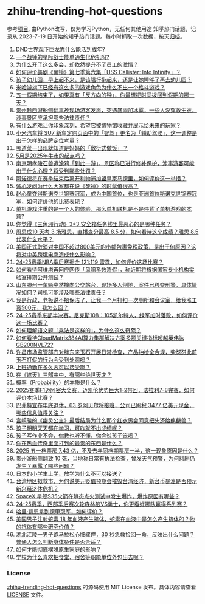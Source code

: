 # zhihu-trending-hot-questions
参考[项目](https://github.com/justjavac/zhihu-trending-hot-questions), 由Python改写，仅为学习Python，无任何其他用途
知乎热门话题，记录从 2023-7-19
日开始的知乎热门话题。每小时抓取一次数据，按天[归档](./data)。
<!-- BEGIN -->
<!-- 最后更新时间 2025-05-06 05:25:17.517586 -->
1. [DND世界观下巨龙靠什么能活到成年?](https://www.zhihu.com/question/11292701270)
1. [一个战锤的星际战士能单通生化危机吗?](https://www.zhihu.com/question/1902652415263610198)
1. [为什么开了这么多会，却依然提升不了员工的激情？](https://www.zhihu.com/question/653951784)
1. [如何评价美剧《黑镜》第七季第六集「USS Callister: Into Infinity」？](https://www.zhihu.com/question/1894065695987331528)
1. [孩子幼儿园，早上起不来，是该强行拖起来，还是让她睡够了再去幼儿园？](https://www.zhihu.com/question/13172991603)
1. [米哈游旗下已经有这么多的游戏角色为什么不出一个格斗游戏？](https://www.zhihu.com/question/1902728450172781238)
1. [五一假期结束了，如果真有「反方向的钟」，你最想把时间拨回到假期的哪一天？](https://www.zhihu.com/question/1902677957484443611)
1. [贵州黔西游船侧翻事故现场游客发声，突遇暴雨加冰雹，一些人没穿救生衣，涉事景区应承担哪些法律责任？](https://www.zhihu.com/question/1902489527680989144)
1. [有什么游戏让你印象深刻，希望它被博物馆收藏并展示给未来的玩家？](https://www.zhihu.com/question/1898373573183267533)
1. [小米汽车将 SU7 新车定购页面中的「智驾」更名为「辅助驾驶」，这一调整是出于怎样的品牌定位考量？](https://www.zhihu.com/question/1902406018308211718)
1. [哪道菜一出现就知道是妈妈的「敷衍式做饭」？](https://www.zhihu.com/question/1899914369975957373)
1. [5月是2025年牛市的起点吗？](https://www.zhihu.com/question/1898639747859079484)
1. [南京明孝陵石兽遭涂鸦「到此一游」，景区称已进行修补保护，涉事游客可能出于什么心理？将受到哪些处罚？](https://www.zhihu.com/question/1902762657548821705)
1. [阿诺德将在赛季结束后离开利物浦加盟皇家马德里，如何评价这一举措？](https://www.zhihu.com/question/1902785483890755051)
1. [诚心发问为什么大家都在说《死神》的时髦值很高？](https://www.zhihu.com/question/664449191)
1. [赵心童夺得斯诺克世锦赛冠军，成为中国首位，也是亚洲首位斯诺克世锦赛冠军，如何评价他的比赛表现？](https://www.zhihu.com/question/1902560709012878096)
1. [单机游戏注重的是一个人的体验，那么单机联机是不是违背了单机游戏的本意?](https://www.zhihu.com/question/1902524430523031831)
1. [你觉得《三角洲行动》3*3 安全箱任务线里最恶心的是哪种任务？](https://www.zhihu.com/question/14211114891)
1. [周思成10 天考 3 场雅思，直播查分最高 8.5 分，如何看待这个成绩？雅思 8.5 代表什么水平？](https://www.zhihu.com/question/1902851038240792915)
1. [美国正式取消对中国不超过800美元的小额包裹免税政策，是出于何原因？这将对中美跨境电商造成什么影响？](https://www.zhihu.com/question/1902334329889232673)
1. [24-25赛季NBA季后赛掘金 121:119 雷霆，如何评价这场比赛？](https://www.zhihu.com/question/1903023007624065833)
1. [如何看待阿维塔再回应网传「风阻系数造假」，称近期将根据国家专业机构实验室排期公开测试？](https://www.zhihu.com/question/1902316343816074282)
1. [山东滕州一车辆突然撞向公交站台，现场多人倒地，案件已移交刑警，具体情况如何？司机可能涉及哪些法律责任？](https://www.zhihu.com/question/1902998395221663847)
1. [我是行政，老板说不招保洁了，让我一个月打扫一次厕所和会议室，给我涨工资500元，我怎么回？](https://www.zhihu.com/question/1902315003505270826)
1. [24-25赛季东部半决赛，尼克斯108：105凯尔特人，绿军加时落败，如何评价这一场比赛？](https://www.zhihu.com/question/1903024559122281252)
1. [如何理解语文题「乘法是这样的」，为什么这么奇葩？](https://www.zhihu.com/question/1899581207672501628)
1. [如何看待CloudMatrix384AI算力集群解决方案多项关键指标超越英伟达GB200NVL72?](https://www.zhihu.com/question/1897166366383010195)
1. [许昌市场监管部门对胖东来玉石开展日常检查，产品抽检全合规，柴怼怼此前玉石打假的行为会受到处罚吗？](https://www.zhihu.com/question/1902856899193434199)
1. [上班通勤在多久内可以接受啊？](https://www.zhihu.com/question/12996127786)
1. [在《遮天》三部曲中，有哪些绝世天才？](https://www.zhihu.com/question/541593177)
1. [概率（Probability）的本质是什么？](https://www.zhihu.com/question/26895086)
1. [2025赛季F1迈阿密大奖赛，迈凯伦优势巨大1-2带回，法拉利7-8完赛，如何评价本场比赛？](https://www.zhihu.com/question/1902623098211116624)
1. [巴菲特宣布年底退休，63 岁阿贝尔将接班，公司已囤积 3477 亿美元现金，哪些信息值得关注？](https://www.zhihu.com/question/1902313765539668566)
1. [宫崎骏的《幽灵公主》最后结局为什么那个红衣男会同意把头还给麒麟兽？](https://www.zhihu.com/question/60106974)
1. [孩子明明天天都在学习，可咋就不出成绩呢？](https://www.zhihu.com/question/1898247330764919030)
1. [孩子写作业不会，你教也听不懂，你会说孩子笨吗？](https://www.zhihu.com/question/1900219572537258288)
1. [你在热血传奇里面打到的最贵的东西是什么？](https://www.zhihu.com/question/33399354)
1. [2025 五一档票房 7.43 亿，不及去年同档期票房一半，这一现象原因是什么？](https://www.zhihu.com/question/1902835234510214480)
1. [贵州游船侧翻致 10 死，当地称日常有执法检查，曾发天气预警，为何悲剧仍发生？暴露了哪些问题？](https://www.zhihu.com/question/1902679450086237352)
1. [日本的小学生上学、放学为什么不可以接送？](https://www.zhihu.com/question/5900994708)
1. [台湾地区拟救市，为何说美元贬值预期会摧毁台湾经济，新台币暴涨是否预示新兴经济体危机？](https://www.zhihu.com/question/1902987658789106475)
1. [SpaceX 星舰S35火箭在静态点火测试中发生爆炸，爆炸原因有哪些？](https://www.zhihu.com/question/1902415262592004400)
1. [24-25赛季，西部季后赛次轮森林狼VS勇士，你更看好哪队赢得系列赛？](https://www.zhihu.com/question/1902681272041595428)
1. [哈里·凯恩拿到德甲冠军，如何评价？](https://www.zhihu.com/question/1902792844172845857)
1. [美国男子注射蛇毒 18 年血液产生抗体，蛇毒在血液中是怎么产生抗体的？他的抗体有哪些研究价值？](https://www.zhihu.com/question/1902414257561232264)
1. [湖北江陵一男子跑马拉松心脏骤停，30 秒急救捡回一命，反映出什么问题？普通人怎么判断身体条件是否合适？](https://www.zhihu.com/question/1902078766752170336)
1. [如何才能彻底摆脱原生家庭的影响？](https://www.zhihu.com/question/1896825833580102695)
1. [学校为什么喜欢把食堂、宿舍等职能单位外包出去呢？](https://www.zhihu.com/question/1899419117401929649)
<!-- END -->
### License
[zhihu-trending-hot-questions](https://github.com/yaogengzhu/zhihu-trending-hot-questions)
的源码使用 MIT License 发布。具体内容请查看 [LICENSE](./LICENSE) 文件。
